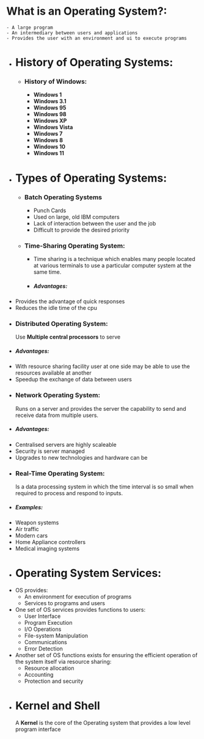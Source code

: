 # What is an Operating System?:
	- A large program
	- An intermediary between users and applications
	- Provides the user with an environment and ui to execute programs
- # History of Operating Systems:
	- ### History of Windows:
		- **Windows 1**
		- **Windows 3.1**
		- **Windows 95**
		- **Windows 98**
		- **Windows XP**
		- **Windows Vista**
		- **Windows 7**
		- **Windows 8**
		- **Windows 10**
		- **Windows 11**
- # Types of Operating Systems:
	- ### Batch Operating Systems
		- Punch Cards
		- Used on large, old IBM computers
		- Lack of interaction between the user and the job
		- Difficult to provide the desired priority
	- ### Time-Sharing Operating System:
		- Time sharing is a technique which enables many people located at various terminals to use a particular computer system at the same time.
		- ##### Advantages:
- Provides the advantage of quick responses
- Reduces the idle time of the cpu
- ### Distributed Operating System:
  Use **Multiple central processors** to serve
- ##### Advantages:
- With resource sharing facility user at one side may be able to use the resources available at another
- Speedup the exchange of data between users
- ### Network Operating System:
  Runs on a server and provides the server the capability to send and receive data from multiple users.
- ##### Advantages:
- Centralised servers are highly scaleable
- Security is server managed
- Upgrades to new technologies and hardware can be
- ### Real-Time Operating System:
  Is a data processing system in which the time interval is so small when required to process and respond to inputs.
- ##### Examples:
- Weapon systems
- Air traffic
- Modern cars
- Home Appliance controllers
- Medical imaging systems
- # Operating System Services:
- OS provides:
	- An environment for execution of programs
	- Services to programs and users
- One set of OS services provides functions to users:
	- User Interface
	- Program Execution
	- I/O Operations
	- File-system Manipulation
	- Communications
	- Error Detection
- Another set of OS functions exists for ensuring the efficient operation of the system itself via resource sharing:
	- Resource allocation
	- Accounting
	- Protection and security
- # Kernel and Shell
  A **Kernel** is the core of the Operating system that provides a low level program interface